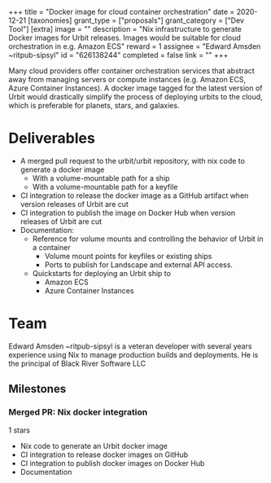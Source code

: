 +++
title = "Docker image for cloud container orchestration"
date = 2020-12-21
[taxonomies]
grant_type = ["proposals"]
grant_category = ["Dev Tool"]
[extra]
image = ""
description = "Nix infrastructure to generate Docker images for Urbit releases. Images would be suitable for cloud orchestration in e.g. Amazon ECS"
reward = 1
assignee = "Edward Amsden ~ritpub-sipsyl"
id = "626138244"
completed = false
link = ""
+++

Many cloud providers offer container orchestration services that abstract away from managing servers or compute instances (e.g. Amazon ECS, Azure Container Instances). A docker image tagged for the latest version of Urbit would drastically simplify the process of deploying urbits to the cloud, which is preferable for planets, stars, and galaxies.

# Deliverables
- A merged pull request to the urbit/urbit repository, with nix code to generate a docker image
  * With a volume-mountable path for a ship
  * With a volume-mountable path for a keyfile
- CI integration to release the docker image as a GitHub artifact when version releases of Urbit are cut
- CI integration to publish the image on Docker Hub when version releases of Urbit are cut
- Documentation:
  - Reference for volume mounts and controlling the behavior of Urbit in a container
    * Volume mount points for keyfiles or existing ships
    * Ports to publish for Landscape and external API access.
  - Quickstarts for deploying an Urbit ship to
    - Amazon ECS
    - Azure Container Instances

# Team
Edward Amsden ~ritpub-sipsyl is a veteran developer with several years experience using Nix to manage production builds and deployments. He is the principal of Black River Software LLC

## Milestones


### Merged PR: Nix docker integration
1 stars
- Nix code to generate an Urbit docker image
- CI integration to release docker images on GitHub
- CI integration to publish docker images on Docker Hub
- Documentation

    
